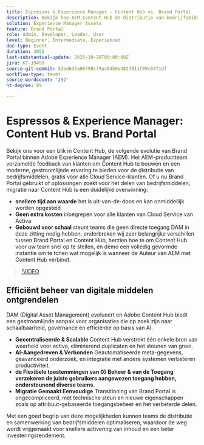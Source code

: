 ```yaml
---
title: Espressos & Experience Manager - Content Hub vs. Brand Portal
description: Bekijk hoe AEM Content Hub de distributie van bedrijfsmiddelen transformeert met snellere implementatie, geen extra kosten en naadloze integratie voor alle Cloud Service-klanten.
solution: Experience Manager Assets
feature: Brand Portal
role: Admin, Developer, Leader, User
level: Beginner, Intermediate, Experienced
doc-type: Event
duration: 3055
last-substantial-update: 2025-10-28T00:00:00Z
jira: KT-19499
source-git-commit: 52bd6d5a06799c79ac84b9e4827011f89c6471df
workflow-type: tm+mt
source-wordcount: '292'
ht-degree: 0%

---
```



# Espressos &amp; Experience Manager: Content Hub vs. Brand Portal

Bekijk ons voor een blik in Content Hub, de volgende evolutie van Brand Portal binnen Adobe Experience Manager (AEM). Het AEM-productteam verzamelde feedback van klanten om Content Hub te bouwen en een moderne, gestroomlijnde ervaring te bieden voor de distributie van bedrijfsmiddelen, gratis voor alle Cloud Service-klanten. Of u nu Brand Portal gebruikt of oplossingen zoekt voor het delen van bedrijfsmiddelen, migratie naar Content Hub is een duidelijke overwinning:

* **snellere tijd aan waarde** het is uit-van-de-doos en kan onmiddellijk worden opgesteld
* **Geen extra kosten** inbegrepen voor alle klanten van Cloud Service van Activa
* **Gebouwd voor schaal** steunt teams die geen directe toegang DAM in deze zitting nodig hebben, onderbreken wij zeer belangrijke verschillen tussen Brand Portal en Content Hub, herzien hoe te om Content Hub voor uw team snel op te stellen, en demo een volledig gevormde instantie om te tonen wat mogelijk is wanneer de Auteur van AEM met Content Hub verbindt.

>[!VIDEO](https://video.tv.adobe.com/v/3476270/?learn=on&enablevpops)

## Efficiënt beheer van digitale middelen ontgrendelen

DAM (Digital Asset Management) evolueert en Adobe Content Hub biedt een gestroomlijnde aanpak voor organisaties die op zoek zijn naar schaalbaarheid, governance en efficiëntie op basis van AI.

* **Gecentraliseerde &amp; Scalable** Content Hub verstrekt één enkele bron van waarheid voor activa, eliminerend duplicaten en het steunen van groei.
* **AI-Aangedreven &amp; Verbonden** Geautomatiseerde meta-gegevens, geavanceerd onderzoek, en integratie met andere systemen verbeteren productiviteit.
* **de Flexibele toestemmingen van 0&rbrace; Beheer &amp; van de Toegang verzekeren de juiste gebruikers aangewezen toegang hebben, ondersteunend diverse teams.**
* **Migratie Gemaakt Eenvoudige** Transitioning van Brand Portal is ongecompliceerd, met technische steun en nieuwe eigenschappen zoals op attribuut-gebaseerde toegangsbeheer en het verbeterde delen.

Met een goed begrip van deze mogelijkheden kunnen teams de distributie en samenwerking van bedrijfsmiddelen optimaliseren, waardoor de weg wordt vrijgemaakt voor snellere activering van inhoud en een beter investeringsrendement.

